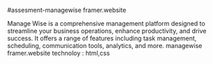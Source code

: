 #assesment-managewise framer.website

Manage Wise is a comprehensive management platform designed to streamline your business operations, enhance productivity, and drive success.
It offers a range of features including task management, scheduling, communication tools, analytics, and more.
managewise framer.website
technoloy : html,css

